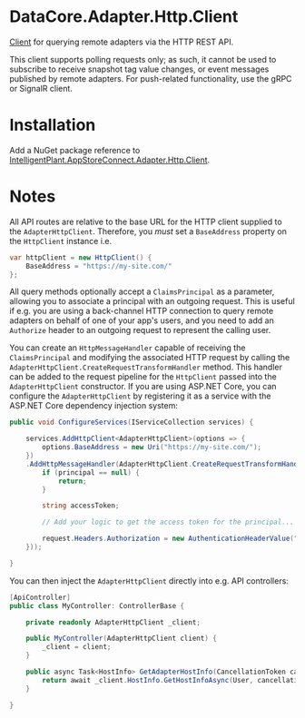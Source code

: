 ﻿# DataCore.Adapter.Http.Client

[Client](./AdapterHttpClient.cs) for querying remote adapters via the HTTP REST API.

This client supports polling requests only; as such, it cannot be used to subscribe to receive snapshot tag value changes, or event messages published by remote adapters. For push-related functionality, use the gRPC or SignalR client.


# Installation

Add a NuGet package reference to [IntelligentPlant.AppStoreConnect.Adapter.Http.Client](https://www.nuget.org/packages/IntelligentPlant.AppStoreConnect.Adapter.Http.Client).


# Notes

All API routes are relative to the base URL for the HTTP client supplied to the `AdapterHttpClient`. Therefore, you _must_ set a `BaseAddress` property on the `HttpClient` instance i.e.

```csharp
var httpClient = new HttpClient() {
    BaseAddress = "https://my-site.com/"
};
```

All query methods optionally accept a `ClaimsPrincipal` as a parameter, allowing you to associate a principal with an outgoing request. This is useful if e.g. you are using a back-channel HTTP connection to query remote adapters on behalf of one of your app's users, and you need to add an `Authorize` header to an outgoing request to represent the calling user.

You can create an `HttpMessageHandler` capable of receiving the `ClaimsPrincipal` and modifying the associated HTTP request by calling the `AdapterHttpClient.CreateRequestTransformHandler` method. This handler can be added to the request pipeline for the `HttpClient` passed into the `AdapterHttpClient` constructor. If you are using ASP.NET Core, you can configure the `AdapterHttpClient` by registering it as a service with the ASP.NET Core dependency injection system:

```csharp
public void ConfigureServices(IServiceCollection services) {

    services.AddHttpClient<AdapterHttpClient>(options => {
        options.BaseAddress = new Uri("https://my-site.com/");
    })
    .AddHttpMessageHandler(AdapterHttpClient.CreateRequestTransformHandler(async (request, principal, cancellationToken) => {
        if (principal == null) {
            return;
        }

        string accessToken;

        // Add your logic to get the access token for the principal...

        request.Headers.Authorization = new AuthenticationHeaderValue("Bearer", token);
    }));

}
```

You can then inject the `AdapterHttpClient` directly into e.g. API controllers:

```csharp
[ApiController]
public class MyController: ControllerBase {

    private readonly AdapterHttpClient _client;

    public MyController(AdapterHttpClient client) {
        _client = client;
    }

    public async Task<HostInfo> GetAdapterHostInfo(CancellationToken cancellationToken) {
        return await _client.HostInfo.GetHostInfoAsync(User, cancellationToken);
    }

}
```